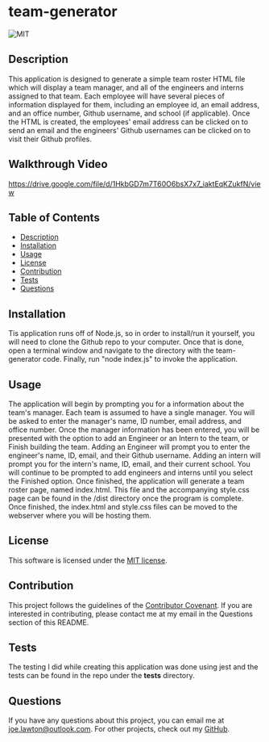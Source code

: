 
  # team-generator

  ![MIT](https://img.shields.io/badge/license-MIT-brightgreen)

  ## Description
  This application is designed to generate a simple team roster HTML file which will display a team manager, and all of the engineers and interns assigned to that team. Each employee will have several pieces of information displayed for them, including an employee id, an email address, and an office number, Github username, and school (if applicable). Once the HTML is created, the employees' email address can be clicked on to send an email and the engineers' Github usernames can be clicked on to visit their Github profiles.

  ## Walkthrough Video
  https://drive.google.com/file/d/1HkbGD7m7T60O6bsX7x7_iaktEqKZukfN/view

  ## Table of Contents
  * [Description](#description)
  * [Installation](#installation)
  * [Usage](#usage)
  * [License](#license)
  * [Contribution](#contribute)
  * [Tests](#tests)
  * [Questions](#questions)

  ## Installation
  Tis application runs off of Node.js, so in order to install/run it yourself, you will need to clone the Github repo to your computer. Once that is done, open a terminal window and navigate to the directory with the team-generator code. Finally, run "node index.js" to invoke the application.

  ## Usage
  The application will begin by prompting you for a information about the team's manager. Each team is assumed to have a single manager. You will be asked to enter the manager's name, ID number, email address, and office number. Once the manager information has been entered, you will be presented with the option to add an Engineer or an Intern to the team, or Finish building the team. Adding an Engineer will prompt you to enter the engineer's name, ID, email, and their Github username. Adding an intern will prompt you for the intern's name, ID, email, and their current school. You will continue to be prompted to add engineers and interns until you select the Finished option. Once finished, the application will generate a team roster page, named index.html. This file and the accompanying style.css page can be found in the /dist directory once the program is complete. Once finished, the index.html and style.css files can be moved to the webserver where you will be hosting them.

  ## License
  This software is licensed under the [MIT license](https://choosealicense.com/licenses/mit/).

  ## Contribution
  This project follows the guidelines of the [Contributor Covenant](https://www.contributor-covenant.org/version/2/0/code_of_conduct/). If you are interested in contributing, please contact me at my email in the Questions section of this README.
    

  ## Tests
  The testing I did while creating this application was done using jest and the tests can be found in the repo under the __tests__ directory.

  ## Questions
  If you have any questions about this project, you can email me at joe.lawton@outlook.com.
  For other projects, check out my [GitHub](https://github.com/jdlawton).
